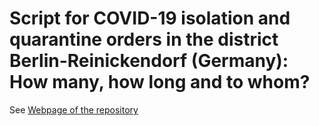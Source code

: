 # Script for COVID-19 isolation and quarantine orders in the district Berlin-Reinickendorf (Germany): How many, how long and to whom?

See [Webpage of the repository](https://jakobschumacher.github.io/quarantine-isolation-analysis/) 

